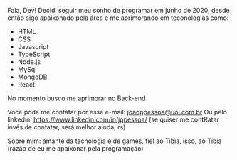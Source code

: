 Fala, Dev! Decidi seguir meu sonho de programar em junho de 2020, desde então sigo apaixonado pela área e me aprimorando em teconologias como:

- HTML
- CSS
- Javascript
- TypeScript
- Node.js
- MySql
- MongoDB
- React

No momento busco me aprimorar no Back-end

Você pode me contatar por esse e-mail: joaoppessoa@uol.com.br
Ou pelo linkedin: https://www.linkedin.com/in/jppessoa/
(se quiser me contRatar invés de contatar, será melhor ainda, rs)

Sobre mim: amante da tecnologia e de games, fiel ao Tibia, isso, ao Tibia (razão de eu me apaixonar pela programação)

<!--
**JoaoFPessoa/JoaoFPessoa** is a ✨ _special_ ✨ repository because its `README.md` (this file) appears on your GitHub profile.

Here are some ideas to get you started:

- 🔭 I’m currently working on ...
- 🌱 I’m currently learning ...
- 👯 I’m looking to collaborate on ...
- 🤔 I’m looking for help with ...
- 💬 Ask me about ...
- 📫 How to reach me: ...
- 😄 Pronouns: ...
- ⚡ Fun fact: ...
-->

